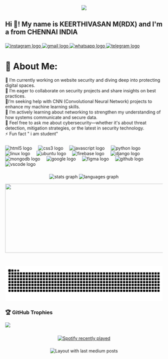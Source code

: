 <div align="center">
  <img src="https://profile-counter.glitch.me/rdxkeerthi/count.svg?"  />
</div>

###

<h2 align="left">Hi 👋! My name is KEERTHIVASAN M(RDX) and I'm a from CHENNAI INDIA</h2>

###

<div align="left">
  <a href="https://www.instagram.com/_._kxrtxhi_._/" target="_blank">
    <img src="https://raw.githubusercontent.com/maurodesouza/profile-readme-generator/master/src/assets/icons/social/instagram/default.svg" width="63" height="35" alt="instagram logo"  />
  </a>
  <a href="keerthivasan.sud.saveetha@gmail.com" target="_blank">
    <img src="https://raw.githubusercontent.com/maurodesouza/profile-readme-generator/master/src/assets/icons/social/gmail/default.svg" width="63" height="35" alt="gmail logo"  />
  </a>
  <a href="https://wa.me/+916374598827" target="_blank">
    <img src="https://raw.githubusercontent.com/maurodesouza/profile-readme-generator/master/src/assets/icons/social/whatsapp/default.svg" width="63" height="35" alt="whatsapp logo"  />
  </a>
  <a href="https://t.me/Rdxkeerthi" target="_blank">
    <img src="https://raw.githubusercontent.com/maurodesouza/profile-readme-generator/master/src/assets/icons/social/telegram/default.svg" width="63" height="35" alt="telegram logo"  />
  </a>
</div>


  # 💫 About Me:
🔭 I’m currently working on website security and diving deep into protecting digital spaces.<br>
👯  I’m eager to collaborate on security projects and share insights on best practices.<br>
🤝I’m seeking help with CNN (Convolutional Neural Network) projects to enhance my machine learning skills.<br>
🌱  I’m actively learning about networking to strengthen my understanding of how systems communicate and secure data.<br>
💬 Feel free to ask me about cybersecurity—whether it's about threat detection, mitigation strategies, or the latest in security technology.<br>
⚡ Fun fact " i am student" 



###

<div align="left">
  <img src="https://cdn.jsdelivr.net/gh/devicons/devicon/icons/html5/html5-original.svg" height="30" alt="html5 logo"  />
  <img width="12" />
  <img src="https://cdn.jsdelivr.net/gh/devicons/devicon/icons/css3/css3-original.svg" height="30" alt="css3 logo"  />
  <img width="12" />
  <img src="https://cdn.jsdelivr.net/gh/devicons/devicon/icons/javascript/javascript-plain.svg" height="30" alt="javascript logo"  />
  <img width="12" />
  <img src="https://cdn.jsdelivr.net/gh/devicons/devicon/icons/python/python-original.svg" height="30" alt="python logo"  />
  <img width="12" />
  <img src="https://cdn.jsdelivr.net/gh/devicons/devicon/icons/linux/linux-original.svg" height="30" alt="linux logo"  />
  <img width="12" />
  <img src="https://cdn.simpleicons.org/ubuntu/E95420" height="30" alt="ubuntu logo"  />
  <img width="12" />
  <img src="https://cdn.jsdelivr.net/gh/devicons/devicon/icons/firebase/firebase-plain.svg" height="30" alt="firebase logo"  />
  <img width="12" />
  <img src="https://cdn.jsdelivr.net/gh/devicons/devicon/icons/django/django-plain.svg" height="30" alt="django logo"  />
  <img width="12" />
  <img src="https://cdn.simpleicons.org/mongodb/47A248" height="30" alt="mongodb logo"  />
  <img width="12" />
  <img src="https://cdn.jsdelivr.net/gh/devicons/devicon/icons/google/google-original.svg" height="30" alt="google logo"  />
  <img width="12" />
  <img src="https://cdn.jsdelivr.net/gh/devicons/devicon/icons/figma/figma-original.svg" height="30" alt="figma logo"  />
  <img width="12" />
  <img src="https://cdn.jsdelivr.net/gh/devicons/devicon/icons/github/github-original.svg" height="30" alt="github logo"  />
  <img width="12" />
  <img src="https://cdn.jsdelivr.net/gh/devicons/devicon/icons/vscode/vscode-original.svg" height="30" alt="vscode logo"  />
</div>

###

<div align="center">
  <img src="https://github-readme-stats.vercel.app/api?username=rdxkeerthi&hide_title=false&hide_rank=false&show_icons=true&include_all_commits=true&count_private=true&disable_animations=false&theme=dracula&locale=en&hide_border=false" height="150" alt="stats graph"  />
  <img src="https://github-readme-stats.vercel.app/api/top-langs?username=rdxkeerthi&locale=en&hide_title=false&layout=compact&card_width=320&langs_count=5&theme=dracula&hide_border=false" height="150" alt="languages graph"  />
</div>

<p align="center">
  <img width="800" height="220" src="https://streak-stats.demolab.com?user=rdxkeerthi&theme=highcontrast&hide_border=true&border_radius=5&card_width=800">
</p>

###

<br clear="both">

<img src="https://raw.githubusercontent.com/rdxkeerthi/rdxkeerthi/output/snake.svg" alt="Snake animation" />



### 🏆 GitHub Trophies
![](https://github-profile-trophy.vercel.app/?username=rdxkeerthi&theme=radical&no-frame=false&no-bg=false&margin-w=4)

###
<div align="center">
  <a href="https://open.spotify.com/user/l6iz7mcjij5oa9utyez8ieumy">
    <img src="https://spotify-recently-played-readme.vercel.app/api?user=l6iz7mcjij5oa9utyez8ieumy&count=5" alt="Spotify recently played"  />
  </a>
</div>

###

<div align="center">
  <img src="https://github-read-medium-git-main.pahlevikun.vercel.app/latest?limit=4&username=@rdxkeerthi&theme=default" alt="Layout with last medium posts"  />
</div>

###
